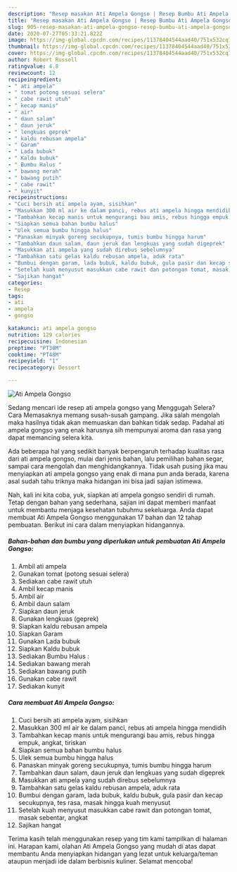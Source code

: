 ```yaml
---
description: "Resep masakan Ati Ampela Gongso | Resep Bumbu Ati Ampela Gongso Yang Menggugah Selera"
title: "Resep masakan Ati Ampela Gongso | Resep Bumbu Ati Ampela Gongso Yang Menggugah Selera"
slug: 905-resep-masakan-ati-ampela-gongso-resep-bumbu-ati-ampela-gongso-yang-menggugah-selera
date: 2020-07-27T05:33:21.822Z
image: https://img-global.cpcdn.com/recipes/11378404544aad40/751x532cq70/ati-ampela-gongso-foto-resep-utama.jpg
thumbnail: https://img-global.cpcdn.com/recipes/11378404544aad40/751x532cq70/ati-ampela-gongso-foto-resep-utama.jpg
cover: https://img-global.cpcdn.com/recipes/11378404544aad40/751x532cq70/ati-ampela-gongso-foto-resep-utama.jpg
author: Robert Russell
ratingvalue: 4.8
reviewcount: 12
recipeingredient:
- " ati ampela"
- " tomat potong sesuai selera"
- " cabe rawit utuh"
- " kecap manis"
- " air"
- " daun salam"
- " daun jeruk"
- " lengkuas geprek"
- " kaldu rebusan ampela"
- " Garam"
- " Lada bubuk"
- " Kaldu bubuk"
- " Bumbu Halus "
- " bawang merah"
- " bawang putih"
- " cabe rawit"
- " kunyit"
recipeinstructions:
- "Cuci bersih ati ampela ayam, sisihkan"
- "Masukkan 300 ml air ke dalam panci, rebus ati ampela hingga mendidih"
- "Tambahkan kecap manis untuk mengurangi bau amis, rebus hingga empuk, angkat, tiriskan"
- "Siapkan semua bahan bumbu halus"
- "Ulek semua bumbu hingga halus"
- "Panaskan minyak goreng secukupnya, tumis bumbu hingga harum"
- "Tambahkan daun salam, daun jeruk dan lengkuas yang sudah digeprek"
- "Masukkan ati ampela yang sudah direbus sebelumnya"
- "Tambahkan satu gelas kaldu rebusan ampela, aduk rata"
- "Bumbui dengan garam, lada bubuk, kaldu bubuk, gula pasir dan kecap secukupnya, tes rasa, masak hingga kuah menyusut"
- "Setelah kuah menyusut masukkan cabe rawit dan potongan tomat, masak sebentar, angkat"
- "Sajikan hangat"
categories:
- Resep
tags:
- ati
- ampela
- gongso

katakunci: ati ampela gongso 
nutrition: 129 calories
recipecuisine: Indonesian
preptime: "PT30M"
cooktime: "PT48M"
recipeyield: "1"
recipecategory: Dessert

---
```



![Ati Ampela Gongso](https://img-global.cpcdn.com/recipes/11378404544aad40/751x532cq70/ati-ampela-gongso-foto-resep-utama.jpg)

Sedang mencari ide resep ati ampela gongso yang Menggugah Selera? Cara Memasaknya memang susah-susah gampang. Jika salah mengolah maka hasilnya tidak akan memuaskan dan bahkan tidak sedap. Padahal ati ampela gongso yang enak harusnya sih mempunyai aroma dan rasa yang dapat memancing selera kita.

Ada beberapa hal yang sedikit banyak berpengaruh terhadap kualitas rasa dari ati ampela gongso, mulai dari jenis bahan, lalu pemilihan bahan segar, sampai cara mengolah dan menghidangkannya. Tidak usah pusing jika mau menyiapkan ati ampela gongso yang enak di mana pun anda berada, karena asal sudah tahu triknya maka hidangan ini bisa jadi sajian istimewa.




Nah, kali ini kita coba, yuk, siapkan ati ampela gongso sendiri di rumah. Tetap dengan bahan yang sederhana, sajian ini dapat memberi manfaat untuk membantu menjaga kesehatan tubuhmu sekeluarga. Anda dapat membuat Ati Ampela Gongso menggunakan 17 bahan dan 12 tahap pembuatan. Berikut ini cara dalam menyiapkan hidangannya.

<!--inarticleads1-->

##### Bahan-bahan dan bumbu yang diperlukan untuk pembuatan Ati Ampela Gongso:

1. Ambil  ati ampela
1. Gunakan  tomat (potong sesuai selera)
1. Sediakan  cabe rawit utuh
1. Ambil  kecap manis
1. Ambil  air
1. Ambil  daun salam
1. Siapkan  daun jeruk
1. Gunakan  lengkuas (geprek)
1. Siapkan  kaldu rebusan ampela
1. Siapkan  Garam
1. Gunakan  Lada bubuk
1. Siapkan  Kaldu bubuk
1. Sediakan  Bumbu Halus :
1. Sediakan  bawang merah
1. Sediakan  bawang putih
1. Gunakan  cabe rawit
1. Sediakan  kunyit




<!--inarticleads2-->

##### Cara membuat Ati Ampela Gongso:

1. Cuci bersih ati ampela ayam, sisihkan
1. Masukkan 300 ml air ke dalam panci, rebus ati ampela hingga mendidih
1. Tambahkan kecap manis untuk mengurangi bau amis, rebus hingga empuk, angkat, tiriskan
1. Siapkan semua bahan bumbu halus
1. Ulek semua bumbu hingga halus
1. Panaskan minyak goreng secukupnya, tumis bumbu hingga harum
1. Tambahkan daun salam, daun jeruk dan lengkuas yang sudah digeprek
1. Masukkan ati ampela yang sudah direbus sebelumnya
1. Tambahkan satu gelas kaldu rebusan ampela, aduk rata
1. Bumbui dengan garam, lada bubuk, kaldu bubuk, gula pasir dan kecap secukupnya, tes rasa, masak hingga kuah menyusut
1. Setelah kuah menyusut masukkan cabe rawit dan potongan tomat, masak sebentar, angkat
1. Sajikan hangat




Terima kasih telah menggunakan resep yang tim kami tampilkan di halaman ini. Harapan kami, olahan Ati Ampela Gongso yang mudah di atas dapat membantu Anda menyiapkan hidangan yang lezat untuk keluarga/teman ataupun menjadi ide dalam berbisnis kuliner. Selamat mencoba!
